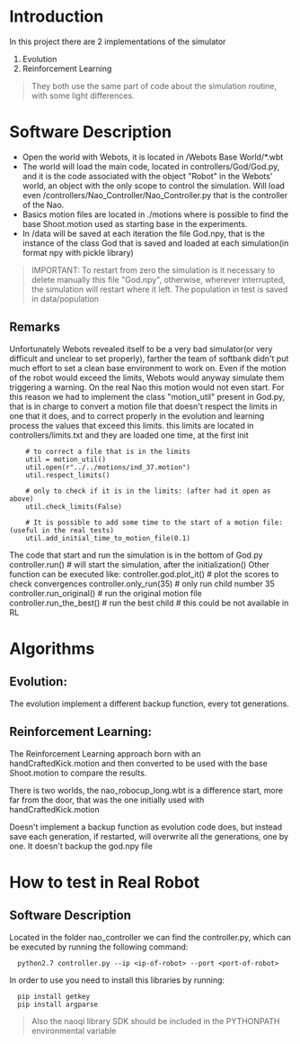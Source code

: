 # Introduction
In this project there are 2 implementations of the simulator
1. Evolution
2. Reinforcement Learning

> They both use the same part of code about the simulation routine, with some light differences.

# Software Description
	
* Open the world with Webots, it is located in <implementation to use>/Webots Base World/*.wbt
* The world will load the main code, located in controllers/God/God.py, and it is the code associated with the object "Robot" in the Webots' world, an object with the only scope to control the simulation. Will load even /controllers/Nao_Controller/Nao_Controller.py that is the controller of the Nao.
* Basics motion files are located in ./motions where is possible to find the base Shoot.motion used as starting base in the experiments.
* In /data will be saved at each iteration the file God.npy, that is the instance of the class God that is saved and loaded at each simulation(in format npy with pickle library)
> IMPORTANT: To restart from zero the simulation is it necessary to delete manually this file "God.npy", otherwise, wherever interrupted, the simulation will restart where it left. The population in test is saved in data/population

## Remarks	
Unfortunately Webots revealed itself to be a very bad simulator(or very difficult and unclear to set properly), farther the team of softbank didn't put much effort to set a clean base environment to work on. Even if the motion of the robot would exceed the limits, Webots would anyway simulate them triggering a warning. On the real Nao this motion would not even start.
For this reason we had to implement the class "motion_util" present in God.py, that is in charge to convert a motion file that doesn't respect the limits in one that it does, and to correct properly in the evolution and learning process the values that exceed this limits.
this limits are located in controllers/limits.txt and they are loaded one time, at the first init
	
		# to correct a file that is in the limits
		util = motion_util()
		util.open(r"../../motions/ind_37.motion")
		util.respect_limits()
		
		# only to check if it is in the limits: (after had it open as above)
		util.check_limits(False)
		
		# It is possible to add some time to the start of a motion file: (useful in the real tests)
		util.add_initial_time_to_motion_file(0.1)
	
The code that start and run the simulation is in the bottom of God.py
		controller.run() # will start the simulation, after the initialization()
Other function can be executed like:
		controller.god.plot_it() # plot the scores to check convergences
		controller.only_run(35) # only run child number 35
		controller.run_original() # run the original motion file
		controller.run_the_best() # run the best child # this could be not available in RL
	
# Algorithms
## Evolution:
The evolution implement a different backup function, every tot generations.
	
## Reinforcement Learning:
The Reinforcement Learning approach born with an handCraftedKick.motion and then converted to be used with the base Shoot.motion to compare the results.

There is two worlds, the nao_robocup_long.wbt is a difference start, more far from the door, that was the one initially used with handCraftedKick.motion

Doesn't implement a backup function as evolution code does, but instead save each generation, if restarted, will overwrite all the generations, one by one. It doesn't backup the god.npy file

# How to test in Real Robot

## Software Description
Located in the folder nao_controller we can find the controller.py, which can be executed by running the following command:

      python2.7 controller.py --ip <ip-of-robot> --port <port-of-robot>

In order to use you need to install this libraries by running:

      pip install getkey
      pip install argparse

> Also the naoqi library SDK should be included in the PYTHONPATH environmental variable